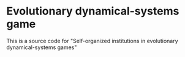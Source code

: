 # Evolutionary dynamical-systems game

This is a source code for "Self-organized institutions in evolutionary dynamical-systems games"
